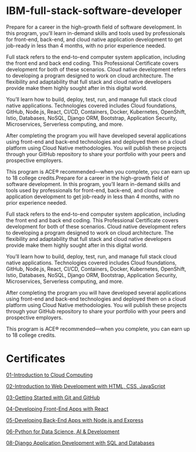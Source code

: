 # IBM-full-stack-software-developer

Prepare for a career in the high-growth field of software development. In this program, you’ll learn in-demand skills and tools used by professionals for front-end, back-end, and cloud native application development to get job-ready in less than 4 months, with no prior experience needed.

Full stack refers to the end-to-end computer system application, including the front end and back end coding. This Professional Certificate covers development for both of these scenarios. Cloud native development refers to developing a program designed to work on cloud architecture. The flexibility and adaptability that full stack and cloud native developers provide make them highly sought after in this digital world.

You’ll learn how to build, deploy, test, run, and manage full stack cloud native applications. Technologies covered includes Cloud foundations, GitHub, Node.js, React, CI/CD, Containers, Docker, Kubernetes, OpenShift, Istio, Databases, NoSQL, Django ORM, Bootstrap, Application Security, Microservices, Serverless computing, and more.

After completing the program you will have developed several applications using front-end and back-end technologies and deployed them on a cloud platform using Cloud Native methodologies. You will publish these projects through your GitHub repository to share your portfolio with your peers and prospective employers.

This program is ACE® recommended—when you complete, you can earn up to 18 college credits.Prepare for a career in the high-growth field of software development. In this program, you’ll learn in-demand skills and tools used by professionals for front-end, back-end, and cloud native application development to get job-ready in less than 4 months, with no prior experience needed.

Full stack refers to the end-to-end computer system application, including the front end and back end coding. This Professional Certificate covers development for both of these scenarios. Cloud native development refers to developing a program designed to work on cloud architecture. The flexibility and adaptability that full stack and cloud native developers provide make them highly sought after in this digital world.

You’ll learn how to build, deploy, test, run, and manage full stack cloud native applications. Technologies covered includes Cloud foundations, GitHub, Node.js, React, CI/CD, Containers, Docker, Kubernetes, OpenShift, Istio, Databases, NoSQL, Django ORM, Bootstrap, Application Security, Microservices, Serverless computing, and more.

After completing the program you will have developed several applications using front-end and back-end technologies and deployed them on a cloud platform using Cloud Native methodologies. You will publish these projects through your GitHub repository to share your portfolio with your peers and prospective employers.

This program is ACE® recommended—when you complete, you can earn up to 18 college credits.

# Certificates

[01-Introduction to Cloud Computing](https://coursera.org/share/8f69700f71b8798e0f21ccba220069fb)

[02-Introduction to Web Development with HTML, CSS, JavaScript](https://coursera.org/share/20492cac6fc0dab8c96fa15c44044f87)

[03-Getting Started with Git and GitHub](https://coursera.org/share/04199c3db7909895a15239aa5eb618e0)

[04-Developing Front-End Apps with React](https://coursera.org/share/c09b0904aa9d406099b5d83344d1edf6)

[05-Developing Back-End Apps with Node.js and Express](https://www.coursera.org/account/accomplishments/verify/LF6XA5LWXEQX?utm_source=link&utm_medium=certificate&utm_content=cert_image&utm_campaign=sharing_cta&utm_product=course)

[06-Python for Data Science, AI & Development](https://coursera.org/share/b8ac938b04dce9c486ddf28d3d206e63)

[08-Django Application Development with SQL and Databases](https://coursera.org/share/aec559f89a2e032ccfec757b1804b20a)
